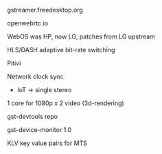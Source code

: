 gstreamer.freedesktop.org

openwebrtc.io

WebOS was HP, now LG, patches from LG upstream

HLS/DASH adaptive bit-rate switching

Pitivi

Network clock sync
 * IoT -> single stereo

1 core for 1080p x 2 video (3d-rendering)

gst-devtools repo

gst-device-monitor 1.0

KLV key value pairs for MTS
